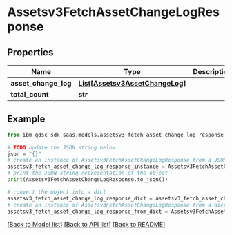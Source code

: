 # Assetsv3FetchAssetChangeLogResponse


## Properties

Name | Type | Description | Notes
------------ | ------------- | ------------- | -------------
**asset_change_log** | [**List[Assetsv3AssetChangeLog]**](Assetsv3AssetChangeLog.md) |  | [optional] 
**total_count** | **str** |  | [optional] 

## Example

```python
from ibm_gdsc_sdk_saas.models.assetsv3_fetch_asset_change_log_response import Assetsv3FetchAssetChangeLogResponse

# TODO update the JSON string below
json = "{}"
# create an instance of Assetsv3FetchAssetChangeLogResponse from a JSON string
assetsv3_fetch_asset_change_log_response_instance = Assetsv3FetchAssetChangeLogResponse.from_json(json)
# print the JSON string representation of the object
print(Assetsv3FetchAssetChangeLogResponse.to_json())

# convert the object into a dict
assetsv3_fetch_asset_change_log_response_dict = assetsv3_fetch_asset_change_log_response_instance.to_dict()
# create an instance of Assetsv3FetchAssetChangeLogResponse from a dict
assetsv3_fetch_asset_change_log_response_from_dict = Assetsv3FetchAssetChangeLogResponse.from_dict(assetsv3_fetch_asset_change_log_response_dict)
```
[[Back to Model list]](../README.md#documentation-for-models) [[Back to API list]](../README.md#documentation-for-api-endpoints) [[Back to README]](../README.md)


